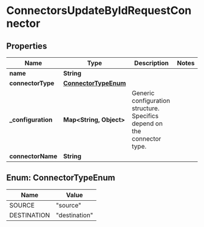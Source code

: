 

# ConnectorsUpdateByIdRequestConnector


## Properties

| Name | Type | Description | Notes |
|------------ | ------------- | ------------- | -------------|
|**name** | **String** |  |  |
|**connectorType** | [**ConnectorTypeEnum**](#ConnectorTypeEnum) |  |  |
|**_configuration** | **Map&lt;String, Object&gt;** | Generic configuration structure. Specifics depend on the connector type. |  |
|**connectorName** | **String** |  |  |



## Enum: ConnectorTypeEnum

| Name | Value |
|---- | -----|
| SOURCE | &quot;source&quot; |
| DESTINATION | &quot;destination&quot; |



